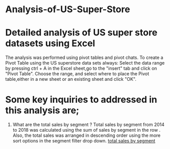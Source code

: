 # Analysis-of-US-Super-Store
# Detailed analysis of US super store datasets using Excel

The analysis was performed using pivot tables and pivot chats.
To create a Pivot Table using the US superstore data sets always:
Select the data range by pressing ctrl + A in the Excel sheet,go to the "insert" tab and click on "Pivot Table". Choose the range, and select where to place the Pivot table,either in a new sheet or an existing sheet and click "OK".
# Some key inquiries to addressed in this analysis are;
1. What are the total sales by segment ?
Total  sales by segment from 2014 to 2018 was calculated using the sum of sales by segment in the row . Also, the total sales was arranged in descending order using the more sort options in the segment filter drop down.
[total sales by segment](https://github.com/Narin0909/Analysis-of-US-Super-Store/assets/147630963/6c1e30bf-aeee-4329-82c3-36304a604d2a)






